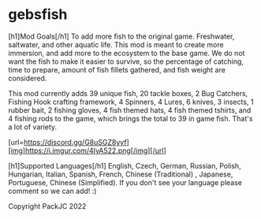 # gebsfish

[h1]Mod Goals[/h1]
To add more fish to the original game. Freshwater, saltwater, and other aquatic life. This mod is meant to create more immersion, and add more to the ecosystem to the base game. We do not want the fish to make it easier to survive, so the percentage of catching, time to prepare, amount of fish fillets gathered, and fish weight are considered. 

This mod currently adds 39 unique fish, 20 tackle boxes, 2 Bug Catchers, Fishing Hook crafting framework, 4 Spinners, 4 Lures, 6 knives, 3 insects, 1 rubber bait, 2 fishing gloves, 4 fish themed hats, 4 fish themed tshirts, and 4 fishing rods to the game, which brings the total to 39 in game fish. That's a lot of variety.

[url=https://discord.gg/G8uSGZ8yyf][img]https://i.imgur.com/4IyA522.png[/img][/url]

[h1]Supported Languages[/h1]
English, Czech, German, Russian, Polish, Hungarian, Italian, Spanish, French, Chinese (Traditional) , Japanese, Portuguese, Chinese (Simplified). If you don't see your language please comment so we can add! :)


Copyright PackJC 2022
